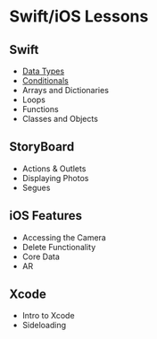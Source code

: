 # Swift/iOS Lessons

## Swift
- [Data Types](/swift-ios/lessons/data-types)
- [Conditionals](/swift-ios/lessons/conditionals)
- Arrays and Dictionaries
- Loops
- Functions
- Classes and Objects

## StoryBoard
- Actions & Outlets
- Displaying Photos
- Segues

## iOS Features
- Accessing the Camera
- Delete Functionality
- Core Data
- AR

## Xcode
- Intro to Xcode
- Sideloading
